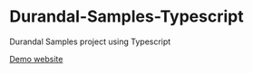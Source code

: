 Durandal-Samples-Typescript
===========================

Durandal Samples project using Typescript

[Demo website](http://dts-samples.azurewebsites.net/)
